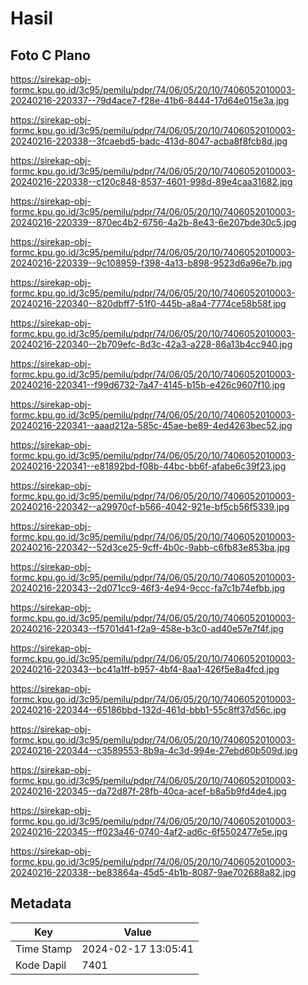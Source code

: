 # Hasil

## Foto C Plano

https://sirekap-obj-formc.kpu.go.id/3c95/pemilu/pdpr/74/06/05/20/10/7406052010003-20240216-220337--79d4ace7-f28e-41b6-8444-17d64e015e3a.jpg

https://sirekap-obj-formc.kpu.go.id/3c95/pemilu/pdpr/74/06/05/20/10/7406052010003-20240216-220338--3fcaebd5-badc-413d-8047-acba8f8fcb8d.jpg

https://sirekap-obj-formc.kpu.go.id/3c95/pemilu/pdpr/74/06/05/20/10/7406052010003-20240216-220338--c120c848-8537-4601-998d-89e4caa31682.jpg

https://sirekap-obj-formc.kpu.go.id/3c95/pemilu/pdpr/74/06/05/20/10/7406052010003-20240216-220339--870ec4b2-6756-4a2b-8e43-6e207bde30c5.jpg

https://sirekap-obj-formc.kpu.go.id/3c95/pemilu/pdpr/74/06/05/20/10/7406052010003-20240216-220339--9c108959-f398-4a13-b898-9523d6a96e7b.jpg

https://sirekap-obj-formc.kpu.go.id/3c95/pemilu/pdpr/74/06/05/20/10/7406052010003-20240216-220340--820dbff7-51f0-445b-a8a4-7774ce58b58f.jpg

https://sirekap-obj-formc.kpu.go.id/3c95/pemilu/pdpr/74/06/05/20/10/7406052010003-20240216-220340--2b709efc-8d3c-42a3-a228-86a13b4cc940.jpg

https://sirekap-obj-formc.kpu.go.id/3c95/pemilu/pdpr/74/06/05/20/10/7406052010003-20240216-220341--f99d6732-7a47-4145-b15b-e426c9607f10.jpg

https://sirekap-obj-formc.kpu.go.id/3c95/pemilu/pdpr/74/06/05/20/10/7406052010003-20240216-220341--aaad212a-585c-45ae-be89-4ed4263bec52.jpg

https://sirekap-obj-formc.kpu.go.id/3c95/pemilu/pdpr/74/06/05/20/10/7406052010003-20240216-220341--e81892bd-f08b-44bc-bb6f-afabe6c39f23.jpg

https://sirekap-obj-formc.kpu.go.id/3c95/pemilu/pdpr/74/06/05/20/10/7406052010003-20240216-220342--a29970cf-b566-4042-921e-bf5cb56f5339.jpg

https://sirekap-obj-formc.kpu.go.id/3c95/pemilu/pdpr/74/06/05/20/10/7406052010003-20240216-220342--52d3ce25-9cff-4b0c-9abb-c6fb83e853ba.jpg

https://sirekap-obj-formc.kpu.go.id/3c95/pemilu/pdpr/74/06/05/20/10/7406052010003-20240216-220343--2d071cc9-46f3-4e94-9ccc-fa7c1b74efbb.jpg

https://sirekap-obj-formc.kpu.go.id/3c95/pemilu/pdpr/74/06/05/20/10/7406052010003-20240216-220343--f5701d41-f2a9-458e-b3c0-ad40e57e7f4f.jpg

https://sirekap-obj-formc.kpu.go.id/3c95/pemilu/pdpr/74/06/05/20/10/7406052010003-20240216-220343--bc41a1ff-b957-4bf4-8aa1-426f5e8a4fcd.jpg

https://sirekap-obj-formc.kpu.go.id/3c95/pemilu/pdpr/74/06/05/20/10/7406052010003-20240216-220344--65186bbd-132d-461d-bbb1-55c8ff37d56c.jpg

https://sirekap-obj-formc.kpu.go.id/3c95/pemilu/pdpr/74/06/05/20/10/7406052010003-20240216-220344--c3589553-8b9a-4c3d-994e-27ebd60b509d.jpg

https://sirekap-obj-formc.kpu.go.id/3c95/pemilu/pdpr/74/06/05/20/10/7406052010003-20240216-220345--da72d87f-28fb-40ca-acef-b8a5b9fd4de4.jpg

https://sirekap-obj-formc.kpu.go.id/3c95/pemilu/pdpr/74/06/05/20/10/7406052010003-20240216-220345--ff023a46-0740-4af2-ad6c-6f5502477e5e.jpg

https://sirekap-obj-formc.kpu.go.id/3c95/pemilu/pdpr/74/06/05/20/10/7406052010003-20240216-220338--be83864a-45d5-4b1b-8087-9ae702688a82.jpg


## Metadata

| Key        | Value               |
| ---------- | ------------------- |
| Time Stamp | 2024-02-17 13:05:41 |
| Kode Dapil | 7401                |



